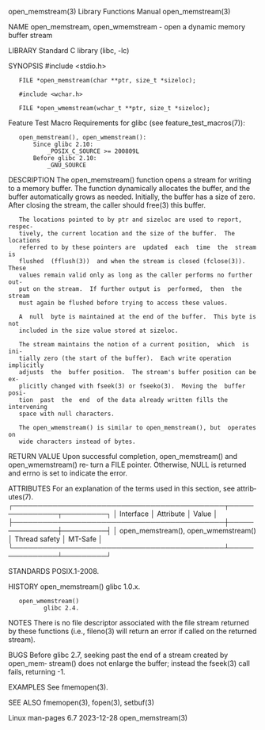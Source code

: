 open_memstream(3)          Library Functions Manual          open_memstream(3)

NAME
       open_memstream, open_wmemstream - open a dynamic memory buffer stream

LIBRARY
       Standard C library (libc, -lc)

SYNOPSIS
       #include <stdio.h>

       FILE *open_memstream(char **ptr, size_t *sizeloc);

       #include <wchar.h>

       FILE *open_wmemstream(wchar_t **ptr, size_t *sizeloc);

   Feature Test Macro Requirements for glibc (see feature_test_macros(7)):

       open_memstream(), open_wmemstream():
           Since glibc 2.10:
               _POSIX_C_SOURCE >= 200809L
           Before glibc 2.10:
               _GNU_SOURCE

DESCRIPTION
       The  open_memstream()  function  opens a stream for writing to a memory
       buffer.  The function dynamically allocates the buffer, and the  buffer
       automatically  grows  as  needed.   Initially, the buffer has a size of
       zero.  After closing the stream, the caller should free(3) this buffer.

       The locations pointed to by ptr and sizeloc are used to report, respec‐
       tively, the current location and the size of the buffer.  The locations
       referred to by these pointers are  updated  each  time  the  stream  is
       flushed  (fflush(3))  and when the stream is closed (fclose(3)).  These
       values remain valid only as long as the caller performs no further out‐
       put on the stream.  If further output is  performed,  then  the  stream
       must again be flushed before trying to access these values.

       A  null  byte is maintained at the end of the buffer.  This byte is not
       included in the size value stored at sizeloc.

       The stream maintains the notion of a current position,  which  is  ini‐
       tially zero (the start of the buffer).  Each write operation implicitly
       adjusts  the  buffer position.  The stream's buffer position can be ex‐
       plicitly changed with fseek(3) or fseeko(3).  Moving the  buffer  posi‐
       tion  past  the  end  of the data already written fills the intervening
       space with null characters.

       The open_wmemstream() is similar to open_memstream(), but  operates  on
       wide characters instead of bytes.

RETURN VALUE
       Upon  successful completion, open_memstream() and open_wmemstream() re‐
       turn a FILE pointer.  Otherwise, NULL is returned and errno is  set  to
       indicate the error.

ATTRIBUTES
       For  an  explanation  of  the  terms  used in this section, see attrib‐
       utes(7).
       ┌───────────────────────────────────────────┬───────────────┬─────────┐
       │ Interface                                 │ Attribute     │ Value   │
       ├───────────────────────────────────────────┼───────────────┼─────────┤
       │ open_memstream(), open_wmemstream()       │ Thread safety │ MT-Safe │
       └───────────────────────────────────────────┴───────────────┴─────────┘

STANDARDS
       POSIX.1-2008.

HISTORY
       open_memstream()
              glibc 1.0.x.

       open_wmemstream()
              glibc 2.4.

NOTES
       There is no file descriptor associated with the file stream returned by
       these functions (i.e., fileno(3) will return an error if called on  the
       returned stream).

BUGS
       Before glibc 2.7, seeking past the end of a stream created by open_mem‐
       stream()  does not enlarge the buffer; instead the fseek(3) call fails,
       returning -1.

EXAMPLES
       See fmemopen(3).

SEE ALSO
       fmemopen(3), fopen(3), setbuf(3)

Linux man-pages 6.7               2023-12-28                 open_memstream(3)
